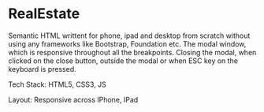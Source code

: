 # RealEstate
Semantic HTML writtent for phone, ipad and desktop from scratch without using any frameworks like Bootstrap, Foundation etc.
The modal window, which is responsive throughout all the breakpoints.
Closing the modal, when clicked on the close button, outside the modal or when ESC key on the keyboard is pressed.

Tech Stack: HTML5, CSS3, JS

Layout: Responsive across IPhone, IPad
